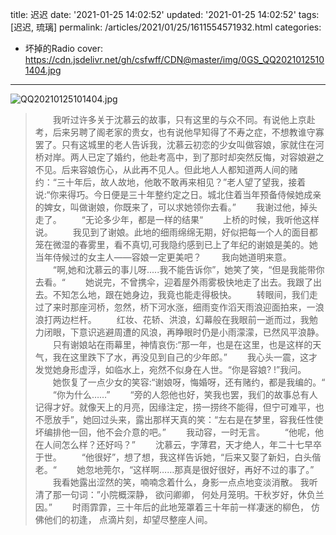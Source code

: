 title: 迟迟
date: '2021-01-25 14:02:52'
updated: '2021-01-25 14:02:52'
tags: [迟迟, 琉璃]
permalink: /articles/2021/01/25/1611554571932.html
categories: 
- 坏掉的Radio
cover: https://cdn.jsdelivr.net/gh/csfwff/CDN@master/img/0GS_QQ20210125101404.jpg
---
![QQ20210125101404.jpg](https://cdn.jsdelivr.net/gh/csfwff/CDN@master/img/0GS_QQ20210125101404.jpg)


> &emsp;&emsp;我听过许多关于沈慕云的故事，只有这里的与众不同。有说他上京赴考，后来另聘了阁老家的贵女，也有说他早知得了不寿之症，不想教谁守寡罢了。只有这城里的老人告诉我，沈慕云初恋的少女叫做容娘，家就住在河桥对岸。两人已定了婚约，他赴考高中，到了那时却突然反悔，对容娘避之不见。后来容娘伤心，从此再不见人。但此地人人都知道两人间的赌约：“三十年后，故人故地，他敢不敢再来相见？”老人望了望我，接着说:“你来得巧。今日便是三十年整约定之日。城北住着当年预备侍候她成亲的婢女，叫做谢娘，你既来了，可以求她领你去看。”
> &emsp;&emsp;我谢过他，掉头走了。
> &emsp;&emsp;“无论多少年，都是一样的结果“
> &emsp;&emsp;上桥的时候，我听他这样说。
> &emsp;&emsp;我见到了谢娘。此地的细雨绵绵无期，好似把每一个人的面目都笼在微湿的春雾里，看不真切,可我隐约感到已上了年纪的谢娘是美的。她当年侍候过的女主人——容娘一定更美吧？
> &emsp;&emsp;我向她道明来意。
> &emsp;&emsp;“啊,她和沈慕云的事儿呀.....我不能告诉你”，她笑了笑，“但是我能带你去看。“
> &emsp;&emsp;她说完，不曾携伞，迎着屋外雨雾极快地走了出去。我跟了出去。不知怎么地，跟在她身边，我竟也能走得极快。
> &emsp;&emsp;转眼间，我们走过了来时那座河桥，忽然，桥下河水涨，细雨变作滔天雨浪迎面拍来，一浪浪打两边栏杆。
> &emsp;&emsp;红妆、花轿、洪浪，幻幕般在我眼前一逝而过，我勉力闭眼，下意识逃避周遭的风浪，再睁眼时仍是小雨濛濛，已然风平浪静。
> &emsp;&emsp;只有谢娘站在雨幕里，神情哀伤:“那一年，也是在这里，也是这样的天气，我在这里跌下了水，再没见到自己的少年郎。”
> &emsp;&emsp;我心头一震，这才发觉她身形虚浮，如临水上，宛然不似身在人世。“你是容娘? !”我问。
> &emsp;&emsp;她恢复了一点少女的笑容:“谢娘呀，悔婚呀，还有赌约，都是我编的。“
> &emsp;&emsp;“你为什么……”
> &emsp;&emsp;“旁的人怨他也好，笑我也罢，我们的故事总有人记得才好。就像天上的月亮，因缘注定，捞一捞终不能得，但宁可难平，也不愿放手”，她回过头来，露出那样天真的笑：“左右是在梦里，容我任性使坏编排他一回，他不会介意的吧。”
> &emsp;&emsp;我动容，一时无言。
> &emsp;&emsp;“他呢，他在人间怎么样？还好吗？”
> &emsp;&emsp;沈慕云，字薄君，天才绝人，年二十七早卒于世。
> &emsp;&emsp;“他很好”，想了想，我这样告诉她，“后来又娶了新妇，白头偕老。“
> &emsp;&emsp;她忽地莞尔，“这样啊……那真是很好很好，再好不过的事了。”
> &emsp;&emsp;我看她露出涩然的笑，喃喃念着什么，身影一点点地变淡消散。 我听清了那一句词：”小院概深静， 欲问卿卿， 何处月笼明。干秋岁好，休负兰因。”
> &emsp;&emsp;时雨霏霏，三十年后的此地笼罩着三十年前一样凄迷的柳色， 仿佛他们的初逢， 点滴片刻，却望尽整座人间。


